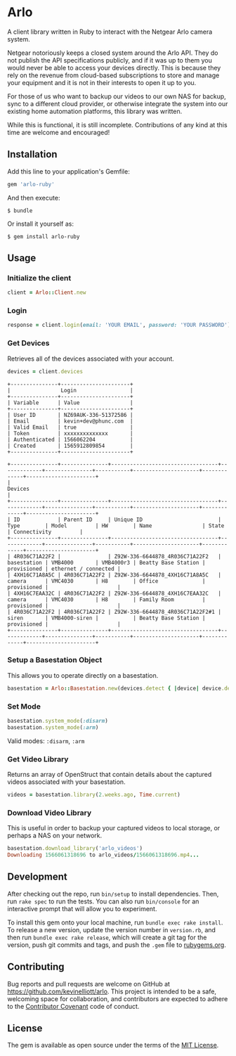# Arlo

A client library written in Ruby to interact with the Netgear Arlo camera system.

Netgear notoriously keeps a closed system around the Arlo API. They do not publish the API specifications publicly, and if it was up to them you would never be able to access your devices directly. This is because they rely on the revenue from cloud-based subscriptions to store and manage your equipment and it is not in their interests to open it up to you.

For those of us who want to backup our videos to our own NAS for backup, sync to a different cloud provider, or otherwise integrate the system into our existing home automation platforms, this library was written.

While this is functional, it is still incomplete. Contributions of any kind at this time are welcome and encouraged!

## Installation

Add this line to your application's Gemfile:

```ruby
gem 'arlo-ruby'
```

And then execute:

    $ bundle

Or install it yourself as:

    $ gem install arlo-ruby

## Usage

### Initialize the client

```ruby
client = Arlo::Client.new
```

### Login

```ruby
response = client.login(email: 'YOUR EMAIL', password: 'YOUR PASSWORD')
```

### Get Devices

Retrieves all of the devices associated with your account.

```ruby
devices = client.devices
```

```
+---------------+----------------------+
|                Login                 |
+---------------+----------------------+
| Variable      | Value                |
+---------------+----------------------+
| User ID       | NZ69AUK-336-51372586 |
| Email         | kevin+dev@phunc.com  |
| Valid Email   | true                 |
| Token         | xxxxxxxxxxxxxx       |
| Authenticated | 1566062204           |
| Created       | 1565912809854        |
+---------------+----------------------+

+---------------+---------------+----------------------------------+-------------+---------------+-----------+---------------------+-------------+----------------------+
|                                                                                Devices                                                                                |
+---------------+---------------+----------------------------------+-------------+---------------+-----------+---------------------+-------------+----------------------+
| ID            | Parent ID     | Unique ID                        | Type        | Model         | HW        | Name                | State       | Connectivity         |
+---------------+---------------+----------------------------------+-------------+---------------+-----------+---------------------+-------------+----------------------+
| 4R036C71A22F2 |               | Z92W-336-6644878_4R036C71A22F2   | basestation | VMB4000       | VMB4000r3 | Beatty Base Station | provisioned | ethernet / connected |
| 4XH16C71A8A5C | 4R036C71A22F2 | Z92W-336-6644878_4XH16C71A8A5C   | camera      | VMC4030       | H8        | Office              | provisioned |                      |
| 4XH16C7EAA32C | 4R036C71A22F2 | Z92W-336-6644878_4XH16C7EAA32C   | camera      | VMC4030       | H8        | Family Room         | provisioned |                      |
| 4R036C71A22F2 | 4R036C71A22F2 | Z92W-336-6644878_4R036C71A22F2#1 | siren       | VMB4000-siren |           | Beatty Base Station | provisioned |                      |
+---------------+---------------+----------------------------------+-------------+---------------+-----------+---------------------+-------------+----------------------+
```

### Setup a Basestation Object

This allows you to operate directly on a basestation.

```ruby
basestation = Arlo::Basestation.new(devices.detect { |device| device.deviceType == 'basestation' }, client)
```

### Set Mode

```ruby
basestation.system_mode(:disarm)
basestation.system_mode(:arm)
```

Valid modes: `:disarm`, `:arm`

### Get Video Library

Returns an array of OpenStruct that contain details about the captured videos associated with your basestation.

```ruby
videos = basestation.library(2.weeks.ago, Time.current)
```

### Download Video Library

This is useful in order to backup your captured videos to local storage, or perhaps a NAS on your network.

```ruby
basestation.download_library('arlo_videos')
Downloading 1566061318696 to arlo_videos/1566061318696.mp4...
```

## Development

After checking out the repo, run `bin/setup` to install dependencies. Then, run `rake spec` to run the tests. You can also run `bin/console` for an interactive prompt that will allow you to experiment.

To install this gem onto your local machine, run `bundle exec rake install`. To release a new version, update the version number in `version.rb`, and then run `bundle exec rake release`, which will create a git tag for the version, push git commits and tags, and push the `.gem` file to [rubygems.org](https://rubygems.org).

## Contributing

Bug reports and pull requests are welcome on GitHub at https://github.com/kevinelliott/arlo. This project is intended to be a safe, welcoming space for collaboration, and contributors are expected to adhere to the [Contributor Covenant](http://contributor-covenant.org) code of conduct.


## License

The gem is available as open source under the terms of the [MIT License](http://opensource.org/licenses/MIT).

